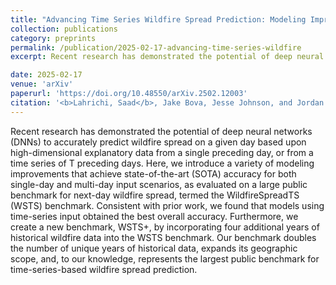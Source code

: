 ```yaml
---
title: "Advancing Time Series Wildfire Spread Prediction: Modeling Improvements and the WSTS+ Benchmark"
collection: publications
category: preprints
permalink: /publication/2025-02-17-advancing-time-series-wildfire
excerpt: Recent research has demonstrated the potential of deep neural networks (DNNs) to accurately predict wildfire spread on a given day based upon high-dimensional explanatory data from a single preceding day, or from a time series of T preceding days. Here, we introduce a variety of modeling improvements that achieve state-of-the-art (SOTA) accuracy for both single-day and multi-day input scenarios, as evaluated on a large public benchmark for next-day wildfire spread, termed the WildfireSpreadTS (WSTS) benchmark. Consistent with prior work, we found that models using time-series input obtained the best overall accuracy. Furthermore, we create a new benchmark, WSTS+, by incorporating four additional years of historical wildfire data into the WSTS benchmark. Our benchmark doubles the number of unique years of historical data, expands its geographic scope, and, to our knowledge, represents the largest public benchmark for time-series-based wildfire spread prediction.

date: 2025-02-17
venue: 'arXiv'
paperurl: 'https://doi.org/10.48550/arXiv.2502.12003'
citation: '<b>Lahrichi, Saad</b>, Jake Bova, Jesse Johnson, and Jordan Malof. "Advancing Time Series Wildfire Spread Prediction: Modeling Improvements and the WSTS+ Benchmark." <i>arXiv preprint</i> arXiv:2502.12003 (2025).'
---
```

Recent research has demonstrated the potential of deep neural networks (DNNs) to accurately predict wildfire spread on a given day based upon high-dimensional explanatory data from a single preceding day, or from a time series of T preceding days. Here, we introduce a variety of modeling improvements that achieve state-of-the-art (SOTA) accuracy for both single-day and multi-day input scenarios, as evaluated on a large public benchmark for next-day wildfire spread, termed the WildfireSpreadTS (WSTS) benchmark. Consistent with prior work, we found that models using time-series input obtained the best overall accuracy. Furthermore, we create a new benchmark, WSTS+, by incorporating four additional years of historical wildfire data into the WSTS benchmark. Our benchmark doubles the number of unique years of historical data, expands its geographic scope, and, to our knowledge, represents the largest public benchmark for time-series-based wildfire spread prediction.
